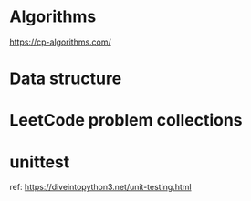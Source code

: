 # Algorithms
https://cp-algorithms.com/
# Data structure

# LeetCode problem collections

# unittest
ref: https://diveintopython3.net/unit-testing.html

